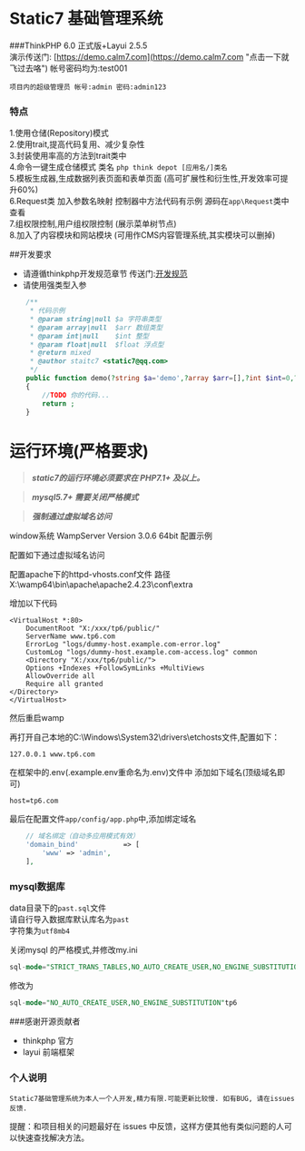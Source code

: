# Static7 基础管理系统  


###ThinkPHP 6.0 正式版+Layui 2.5.5     
演示传送门: [https://demo.calm7.com](https://demo.calm7.com "点击一下就飞过去咯") 帐号密码均为:test001

`项目内的超级管理员 帐号:admin 密码:admin123`

### 特点  

1.使用仓储(Repository)模式    
2.使用trait,提高代码复用、减少复杂性      
3.封装使用率高的方法到trait类中     
4.命令一键生成仓储模式 类名 `php think depot [应用名/]类名`      
5.模板生成器,生成数据列表页面和表单页面 (高可扩展性和衍生性,开发效率可提升60%)   
6.Request类 加入参数名映射 控制器中方法代码有示例 源码在`app\Request`类中查看     
7.组权限控制,用户组权限控制 (展示菜单树节点)     
8.加入了内容模块和网站模块 (可用作CMS内容管理系统,其实模块可以删掉)


##开发要求
* 请遵循thinkphp开发规范章节 传送门:[开发规范](https://www.kancloud.cn/manual/thinkphp6_0/1037482)
* 请使用强类型入参   
~~~php
    /**
     * 代码示例
     * @param string|null $a 字符串类型
     * @param array|null  $arr 数组类型
     * @param int|null    $int 整型
     * @param float|null  $float 浮点型
     * @return mixed
     * @author staitc7 <static7@qq.com>
     */
    public function demo(?string $a='demo',?array $arr=[],?int $int=0,?float $float=2.3)
    {
        //TODO 你的代码...
        return ;
    }
~~~    
  


运行环境(严格要求) 
===============

> ***static7的运行环境必须要求在 PHP7.1+ 及以上。***

> ***mysql5.7+ 需要关闭严格模式***

> ***强制通过虚拟域名访问***

 
window系统 WampServer Version 3.0.6 64bit 配置示例

配置如下通过虚拟域名访问

配置apache下的httpd-vhosts.conf文件 路径X:\wamp64\bin\apache\apache2.4.23\conf\extra

增加以下代码
~~~
<VirtualHost *:80>
    DocumentRoot "X:/xxx/tp6/public/"
    ServerName www.tp6.com
    ErrorLog "logs/dummy-host.example.com-error.log"
    CustomLog "logs/dummy-host.example.com-access.log" common
    <Directory "X:/xxx/tp6/public/">
    Options +Indexes +FollowSymLinks +MultiViews
    AllowOverride all
    Require all granted
</Directory>
</VirtualHost>
~~~
然后重启wamp

再打开自己本地的C:\Windows\System32\drivers\etchosts文件,配置如下：
~~~
127.0.0.1 www.tp6.com
~~~

在框架中的.env(.example.env重命名为.env)文件中 添加如下域名(顶级域名即可)

~~~dotenv
host=tp6.com
~~~

最后在配置文件`app/config/app.php`中,添加绑定域名
~~~php
    // 域名绑定（自动多应用模式有效）
    'domain_bind'           => [
        'www' => 'admin',
    ],
~~~

### mysql数据库    

data目录下的`past.sql`文件    
请自行导入数据库默认库名为`past`        
字符集为`utf8mb4`   

关闭mysql 的严格模式,并修改my.ini
~~~sql
sql-mode="STRICT_TRANS_TABLES,NO_AUTO_CREATE_USER,NO_ENGINE_SUBSTITUTION"   
~~~
修改为
~~~sql
sql-mode="NO_AUTO_CREATE_USER,NO_ENGINE_SUBSTITUTION"tp6
~~~     


###感谢开源贡献者

* thinkphp 官方
* layui 前端框架


### 个人说明
```
Static7基础管理系统为本人一个人开发,精力有限.可能更新比较慢. 如有BUG, 请在issues反馈.
```
提醒：和项目相关的问题最好在 issues 中反馈，这样方便其他有类似问题的人可以快速查找解决方法。